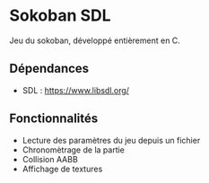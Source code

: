 # Sokoban SDL
Jeu du sokoban, développé entièrement en C.

## Dépendances
- SDL : https://www.libsdl.org/

## Fonctionnalités

- Lecture des paramètres du jeu depuis un fichier
- Chronomètrage de la partie
- Collision AABB
- Affichage de textures
